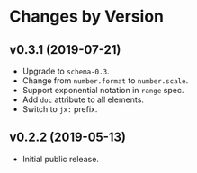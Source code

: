 # Changes by Version

## v0.3.1 (2019-07-21)
* Upgrade to `schema-0.3`.
* Change from `number.format` to `number.scale`.
* Support exponential notation in `range` spec.
* Add `doc` attribute to all elements.
* Switch to `jx:` prefix.

## v0.2.2 (2019-05-13)
* Initial public release.